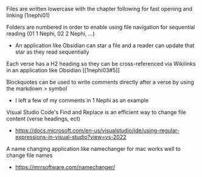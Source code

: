 Files are written lowercase with the chapter following for fast opening and linking (1nephi01)

Folders are numbered in order to enable using file navigation for sequential reading (01 1 Nephi, 02 2 Nephi, ...)
- An application like Obsidian can star a file and a reader can update that star as they read sequentially

Each verse has a H2 heading so they can be cross-referenced via Wikilinks in an application like Obsidian [[1nephi03#5]]

Blockquotes can be used to write comments directly after a verse by using the markdown > symbol  
- I left a few of my comments in 1 Nephi as an example 

Visual Studio Code's Find and Replace is an efficient way to change file content (verse headings, ect)
- https://docs.microsoft.com/en-us/visualstudio/ide/using-regular-expressions-in-visual-studio?view=vs-2022

A name changing application like namechanger for mac works well to change file names
- https://mrrsoftware.com/namechanger/
